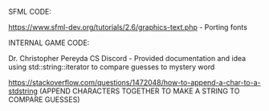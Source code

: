 SFML CODE:
  
  https://www.sfml-dev.org/tutorials/2.6/graphics-text.php - Porting fonts


INTERNAL GAME CODE:

  Dr. Christopher Pereyda CS Discord - Provided documentation and idea using std::string::iterator to compare guesses to mystery word

  https://stackoverflow.com/questions/1472048/how-to-append-a-char-to-a-stdstring (APPEND CHARACTERS TOGETHER TO MAKE A STRING TO COMPARE GUESSES)
